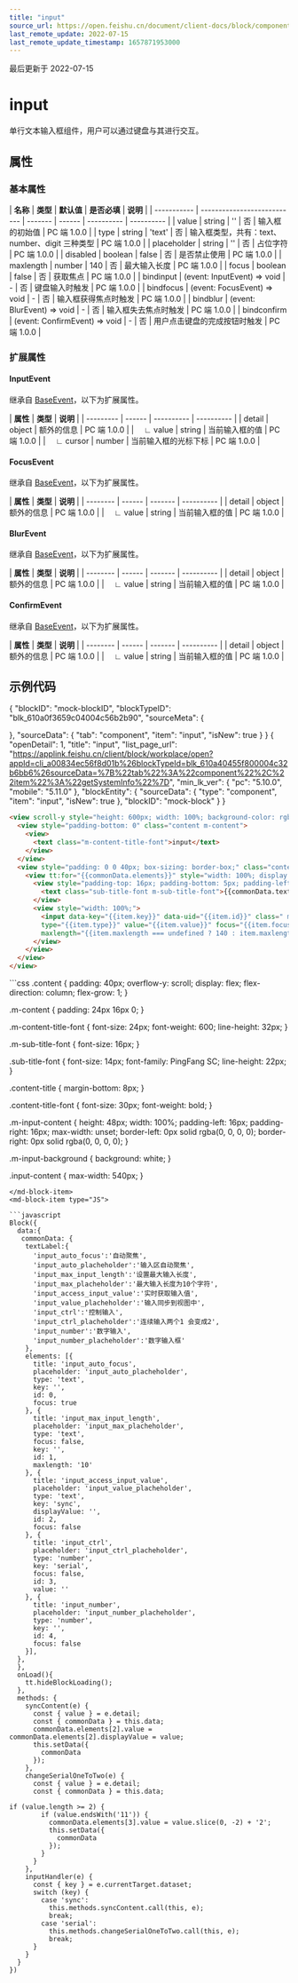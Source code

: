 ```yaml
---
title: "input"
source_url: https://open.feishu.cn/document/client-docs/block/component/form/input
last_remote_update: 2022-07-15
last_remote_update_timestamp: 1657871953000
---
```

最后更新于 2022-07-15

# input
单行文本输入框组件，用户可以通过键盘与其进行交互。

## 属性
### 基本属性

| **名称**      | **类型**                      | **默认值** | **是否必填** | **说明**     |
| ----------- | --------------------------- | ------- | ------ | ---------- | ---------- |
| value       | string                        | ''      | 否      | 输入框的初始值        | PC 端 1.0.0 |
| type        | string | 'text'  | 否      | 输入框类型，共有：text、number、digit 三种类型 | PC 端 1.0.0 |
| placeholder | string                        | ''      | 否      | 占位字符           | PC 端 1.0.0 |
| disabled    | boolean                       | false   | 否      | 是否禁止使用         | PC 端 1.0.0 |
| maxlength   | number                        | 140     | 否      | 最大输入长度         | PC 端 1.0.0 |
| focus       | boolean                       | false   | 否      | 获取焦点           | PC 端 1.0.0 |
| bindinput   | (event: InputEvent) => void   | -      | 否      | 键盘输入时触发        | PC 端 1.0.0 |
| bindfocus   | (event: FocusEvent) => void   | -      | 否      | 输入框获得焦点时触发     | PC 端 1.0.0 |
| bindblur    | (event: BlurEvent) => void    | -      | 否      | 输入框失去焦点时触发     | PC 端 1.0.0 |
| bindconfirm | (event: ConfirmEvent) => void | -      | 否      | 用户点击键盘的完成按钮时触发 | PC 端 1.0.0 |

### 扩展属性
#### InputEvent

继承自 [BaseEvent](https://open.feishu.cn/document/uAjLw4CM/uYjL24iN/block/block-frame/view-layer/event-system)，以下为扩展属性。

| **属性**    | **类型** | **说明**     |
| --------- | ------ | ---------- | ---------- |
| detail    | object | 额外的信息      | PC 端 1.0.0 |
|  ∟ value  | string | 当前输入框的值    | PC 端 1.0.0 |
|  ∟ cursor | number | 当前输入框的光标下标 | PC 端 1.0.0 |

#### FocusEvent

继承自 [BaseEvent](https://open.feishu.cn/document/uAjLw4CM/uYjL24iN/block/block-frame/view-layer/event-system)，以下为扩展属性。

| **属性**   | **类型** | **说明**  |
| -------- | ------ | ------- | ---------- |
| detail   | object | 额外的信息   | PC 端 1.0.0 |
|  ∟ value | string | 当前输入框的值 | PC 端 1.0.0 |

#### BlurEvent

继承自 [BaseEvent](https://open.feishu.cn/document/uAjLw4CM/uYjL24iN/block/block-frame/view-layer/event-system)，以下为扩展属性。

| **属性**   | **类型** | **说明**  |
| -------- | ------ | ------- | ---------- |
| detail   | object | 额外的信息   | PC 端 1.0.0 |
|  ∟ value | string | 当前输入框的值 | PC 端 1.0.0 |

#### ConfirmEvent

继承自 [BaseEvent](https://open.feishu.cn/document/uAjLw4CM/uYjL24iN/block/block-frame/view-layer/event-system)，以下为扩展属性。

| **属性**   | **类型** | **说明**  |
| -------- | ------ | ------- | ---------- |
| detail   | object | 额外的信息   | PC 端 1.0.0 |
|  ∟ value | string | 当前输入框的值 | PC 端 1.0.0 |

## 示例代码
<md-block>
  <md-block-entity>
{
    "blockID": "mock-blockID", 
	"blockTypeID": "blk_610a0f3659c04004c56b2b90", 
    "sourceMeta": {

}, 
    "sourceData": {
    	"tab": "component",
    	"item": "input",
    	"isNew": true
    }
}
</md-block-entity>
 <md-block-appLink>
{
    "openDetail": 1, 
    "title": "input", 
    "list_page_url": "https://applink.feishu.cn/client/block/workplace/open?appId=cli_a00834ec56f8d01b%26blockTypeId=blk_610a40455f800004c32b6bb6%26sourceData=%7B%22tab%22%3A%22component%22%2C%22item%22%3A%22getSystemInfo%22%7D", 
    "min_lk_ver": {
        "pc": "5.10.0", 
        "mobile": "5.11.0"
    },
    "blockEntity": {
        "sourceData": {
            "type": "component",
            "item": "input",
            "isNew": true
        },
  		"blockID": "mock-block"
    }
}
</md-block-appLink>
<md-block-item type="TTML">
```html
<view scroll-y style="height: 600px; width: 100%; background-color: rgba(31, 35, 41, 0.05);">
  <view style="padding-bottom: 0" class="content m-content">
    <view>
      <text class="m-content-title-font">input</text>
    </view>
  </view>
  <view style="padding: 0 0 40px; box-sizing: border-box;" class="content m-content">
    <view tt:for="{{commonData.elements}}" style="width: 100%; display: flex; flex-direction: column;">
      <view style="padding-top: 16px; padding-bottom: 5px; padding-left: 16px; padding-right: 16px;" class="sub-title">
        <text class="sub-title-font m-sub-title-font">{{commonData.textLabel[item.title]}} {{item.displayValue}}</text>
      </view>
      <view style="width: 100%;">
        <input data-key="{{item.key}}" data-uid="{{item.id}}" class=" m-input-background  m-input-content" 
        type="{{item.type}}" value="{{item.value}}" focus="{{item.focus}}" placeholder="{{commonData.textLabel[item.placeholder]}}" 
        maxlength="{{item.maxlength === undefined ? 140 : item.maxlength}}" bindinput="inputHandler"/>
      </view>
    </view>
  </view>
</view>
```
</md-block-item>
<md-block-item type="TTSS">
```css
.content {
  padding: 40px;
  overflow-y: scroll;
  display: flex;
  flex-direction: column;
  flex-grow: 1;
}

.m-content {
  padding: 24px 16px 0;
}

.m-content-title-font {
  font-size: 24px;
  font-weight: 600;
  line-height: 32px;
}

.m-sub-title-font {
  font-size: 16px;
}

.sub-title-font {
  font-size: 14px;
  font-family: PingFang SC;
  line-height: 22px;
}

.content-title {
  margin-bottom: 8px;
}

.content-title-font {
  font-size: 30px;
  font-weight: bold;
}

.m-input-content {
  height: 48px;
  width: 100%;
  padding-left: 16px;
  padding-right: 16px;
  max-width: unset;
  border-left: 0px solid rgba(0, 0, 0, 0);
  border-right: 0px solid rgba(0, 0, 0, 0);
}

.m-input-background {
  background: white;
}

.input-content {
  max-width: 540px;
}

```
</md-block-item>
<md-block-item type="JS">

```javascript
Block({
  data:{
   commonData: {
    textLabel:{
      'input_auto_focus':'自动聚焦',
      'input_auto_placheholder':'输入区自动聚焦',
      'input_max_input_length':'设置最大输入长度',
      'input_max_placheholder':'最大输入长度为10个字符',
      'input_access_input_value':'实时获取输入值',
      'input_value_placheholder':'输入同步到视图中',
      'input_ctrl':'控制输入',
      'input_ctrl_placheholder':'连续输入两个1 会变成2',
      'input_number':'数字输入',
      'input_number_placheholder':'数字输入框'
    },
    elements: [{
      title: 'input_auto_focus',
      placeholder: 'input_auto_placheholder',
      type: 'text',
      key: '',
      id: 0,
      focus: true
    }, {
      title: 'input_max_input_length',
      placeholder: 'input_max_placheholder',
      type: 'text',
      focus: false,
      key: '',
      id: 1,
      maxlength: '10'
    }, {
      title: 'input_access_input_value',
      placeholder: 'input_value_placheholder',
      type: 'text',
      key: 'sync',
      displayValue: '',
      id: 2,
      focus: false
    }, {
      title: 'input_ctrl',
      placeholder: 'input_ctrl_placheholder',
      type: 'number',
      key: 'serial',
      focus: false,
      id: 3,
      value: ''
    }, {
      title: 'input_number',
      placeholder: 'input_number_placheholder',
      type: 'number',
      key: '',
      id: 4,
      focus: false
    }],
  },
  },
  onLoad(){
    tt.hideBlockLoading();
  },
  methods: {
    syncContent(e) {
      const { value } = e.detail;
      const { commonData } = this.data;
      commonData.elements[2].value = commonData.elements[2].displayValue = value;
      this.setData({
        commonData
      });
    },
    changeSerialOneToTwo(e) {
      const { value } = e.detail;
      const { commonData } = this.data;

if (value.length >= 2) {
        if (value.endsWith('11')) {
          commonData.elements[3].value = value.slice(0, -2) + '2';
          this.setData({
            commonData
          });
        }
      }
    },
    inputHandler(e) {
      const { key } = e.currentTarget.dataset;
      switch (key) {
        case 'sync':
          this.methods.syncContent.call(this, e);
          break;
        case 'serial':
          this.methods.changeSerialOneToTwo.call(this, e);
          break;
      }
    }
  }
})
```

</md-block-item>
</md-block>
